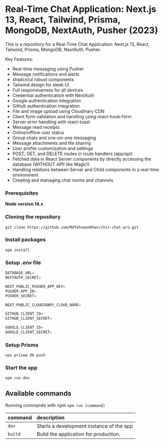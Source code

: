 # Real-Time Chat Application: Next.js 13, React, Tailwind, Prisma, MongoDB, NextAuth, Pusher (2023)

This is a repository for a Real-Time Chat Application: Next.js 13, React, Tailwind, Prisma, MongoDB, NextAuth, Pusher.

Key Features:

- Real-time messaging using Pusher
- Message notifications and alerts
- shadcn/ui robust components
- Tailwind design for sleek UI
- Full responsiveness for all devices
- Credential authentication with NextAuth
- Google authentication integration
- Github authentication integration
- File and image upload using Cloudinary CDN
- Client form validation and handling using react-hook-form
- Server error handling with react-toast
- Message read receipts
- Online/offline user status
- Group chats and one-on-one messaging
- Message attachments and file sharing
- User profile customization and settings
- POST, GET, and DELETE routes in route handlers (app/api)
- Fetched data in React Server components by directly accessing the database (WITHOUT API! like Magic!)
- Handling relations between Server and Child components in a real-time environment
- Creating and managing chat rooms and channels

### Prerequisites

**Node version 14.x**

### Cloning the repository

```shell
git clone https://github.com/MdTehseenKhan/chit-chat-pro.git
```

### Install packages

```shell
npm install
```

### Setup .env file

```js
DATABASE_URL=
NEXTAUTH_SECRET=

NEXT_PUBLIC_PUSHER_APP_KEY=
PUSHER_APP_ID=
PUSHER_SECRET=

NEXT_PUBLIC_CLOUDINARY_CLOUD_NAME=

GITHUB_CLIENT_ID=
GITHUB_CLIENT_SECRET=

GOOGLE_CLIENT_ID=
GOOGLE_CLIENT_SECRET=
```

### Setup Prisma

```shell
npx prisma db push

```

### Start the app

```shell
npm run dev
```

## Available commands

Running commands with npm `npm run [command]`

| command | description                              |
| :------ | :--------------------------------------- |
| `dev`   | Starts a development instance of the app |
| `build` | Build the application for production.    |
